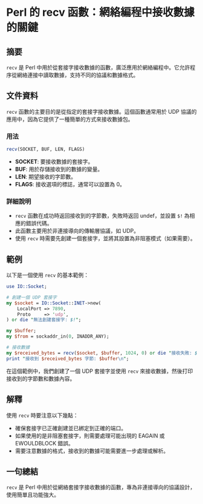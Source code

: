 <!--
Meta Description: # Perl 的 recv 函數：網絡編程中接收數據的關鍵 ## 摘要 `recv` 是 Perl 中用於從套接字接收數據的函數，廣泛應用於網絡編程中。它允許程序從網絡連接中讀取數據，支持不同的協議和數據格式。 ## 文件資料 `recv` 函數的主要目的是從指定的套接字接收數據。這個函數通常用於 ...
Meta Keywords: recv, socket, perl, udp, buffer
-->

# Perl 的 recv 函數：網絡編程中接收數據的關鍵

## 摘要
`recv` 是 Perl 中用於從套接字接收數據的函數，廣泛應用於網絡編程中。它允許程序從網絡連接中讀取數據，支持不同的協議和數據格式。

## 文件資料
`recv` 函數的主要目的是從指定的套接字接收數據。這個函數通常用於 UDP 協議的應用中，因為它提供了一種簡單的方式來接收數據包。

### 用法
```perl
recv(SOCKET, BUF, LEN, FLAGS)
```

- **SOCKET**: 要接收數據的套接字。
- **BUF**: 用於存儲接收到的數據的變量。
- **LEN**: 期望接收的字節數。
- **FLAGS**: 接收選項的標誌，通常可以設置為 0。

### 詳細說明
- `recv` 函數在成功時返回接收到的字節數，失敗時返回 undef，並設置 `$!` 為相應的錯誤代碼。
- 此函數主要用於非連接導向的傳輸層協議，如 UDP。
- 使用 `recv` 時需要先創建一個套接字，並將其設置為非阻塞模式（如果需要）。

## 範例
以下是一個使用 `recv` 的基本範例：

```perl
use IO::Socket;

# 創建一個 UDP 套接字
my $socket = IO::Socket::INET->new(
    LocalPort => 7890,
    Proto     => 'udp',
) or die "無法創建套接字: $!";

my $buffer;
my $from = sockaddr_in(0, INADDR_ANY);

# 接收數據
my $received_bytes = recv($socket, $buffer, 1024, 0) or die "接收失敗: $!";
print "接收到 $received_bytes 字節: $buffer\n";
```

在這個範例中，我們創建了一個 UDP 套接字並使用 `recv` 來接收數據，然後打印接收到的字節數和數據內容。

## 解釋
使用 `recv` 時要注意以下幾點：
- 確保套接字已正確創建並已綁定到正確的端口。
- 如果使用的是非阻塞套接字，則需要處理可能出現的 EAGAIN 或 EWOULDBLOCK 錯誤。
- 需要注意數據的格式，接收到的數據可能需要進一步處理或解析。

## 一句總結
`recv` 是 Perl 中用於從網絡套接字接收數據的函數，專為非連接導向的協議設計，使用簡單且功能強大。